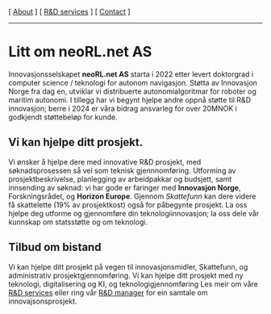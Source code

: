 [ [About](index.md) ]     [ [R&D services](RnD_services.md) ]     [ [Contact](./RnD_manager.md) ]

-------------------------------------------------------------------

# Litt om neoRL.net AS
Innovasjonsselskapet __neoRL.net AS__ starta i 2022 etter levert doktorgrad i computer science / teknologi for autonom navigasjon.
Støtta av Innovasjon Norge fra dag en, utviklar vi distribuerte autonomialgoritmar for roboter og maritim autonomi.
I tillegg har vi begynt hjelpe andre oppnå støtte til R&D innovasjon; berre i 2024 er våra bidrag ansvarleg for over
20MNOK i godkjendt støttebeløp for kunde.

## Vi kan hjelpe ditt prosjekt.
Vi ønsker å hjelpe dere med innovative R&D prosjekt, med søknadsprosessen så vel som teknisk gjennnomføring.
Utforming av prosjektbeskrivelse, planlegging av arbeidpakkar og budsjett, samt innsending av søknad:
	vi har gode er faringer med **Innovasjon Norge**, Forskningsrådet, og **Horizon Europe**.
Gjennom _Skattefunn_ kan dere videre få skattelette (19% av prosjektkost) også for påbegynte prosjekt.
La oss hjelpe deg utforme og gjennomføre din teknologiinnovasjon; 
	la oss dele vår kunnskap om statsstøtte og om teknologi.

## Tilbud om bistand
Vi kan hjelpe ditt prosjekt på vegen til innovasjonsmidler, Skattefunn, og administrativ prosjektgjennomføring.
Vi kan hjelpe ditt prosjekt med ny teknologi, digitalisering og KI, og teknologigjennomføring 
Les meir om våre [R&D services](RnD_services.md) eller ring vår [R&D manager](RnD_manager.md) for ein samtale om innovajsonsprosjekt.


